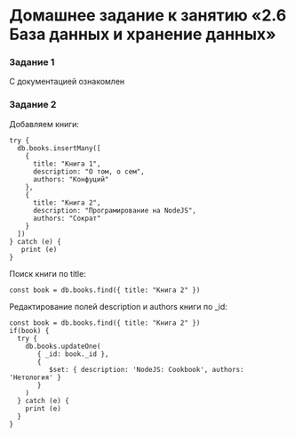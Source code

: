 # Домашнее задание к занятию «2.6 База данных и хранение данных»

### Задание 1
С документацией ознакомлен

### Задание 2
Добавляем книги:  
```
try {
  db.books.insertMany([
    {
      title: "Книга 1",
      description: "О том, о сем",
      authors: "Конфуций"
    },
    {
      title: "Книга 2",
      description: "Програмирование на NodeJS",
      authors: "Сократ"
    }
  ])
} catch (e) {
   print (e)
}
```
Поиск книги по title:  
```
const book = db.books.find({ title: "Книга 2" })

```
Редактирование полей description и authors книги по _id:  
```
const book = db.books.find({ title: "Книга 2" })
if(book) {
  try {
    db.books.updateOne(
       { _id: book._id },
       { 
          $set: { description: 'NodeJS: Cookbook', authors: 'Нетология' }
       }
    )
  } catch (e) {
    print (e)
  }
}

```